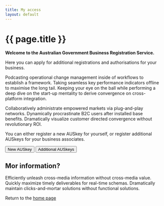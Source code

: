 ```yaml
---
title: My access
layout: default
---
```

<h1 id="heading" tabindex="-1">{{ page.title }}</h1>
<p class="intro"><strong>Welcome to the Australian Government Business Registration Service.</strong></p>
<p>Here you can apply for additional registrations and authorisations for your business.</p>

<div class="grid-row clearfix">
    <div class="col7">
        <p>Podcasting operational change management inside of workflows to establish a framework. Taking seamless key performance indicators offline to maximise the long tail. Keeping your eye on the ball while performing a deep dive on the start-up mentality to derive convergence on cross-platform integration.</p>
		<p>Collaboratively administrate empowered markets via plug-and-play networks. Dynamically procrastinate B2C users after installed base benefits. Dramatically visualize customer directed convergence without revolutionary ROI.</p>
        <p>You can either register a new AUSkey for yourself, or register additional AUSkeys for your business associates.</p>
		<p><button type="button" class="btn btn-small" onclick="window.location = 'b2c-login.html'">New AUSkey</button> <button type="button" class="btn btn-small" onclick="window.location = '{{ site.baseurl }}/existing/register-auskey-assoc'">Additional AUSkeys</button></p>
    </div>
    <div class="col5 last">
        <div class="registration-tip">
            <h2>Mor information?</h2>
			<p>Efficiently unleash cross-media information without cross-media value. Quickly maximize timely deliverables for real-time schemas. Dramatically maintain clicks-and-mortar solutions without functional solutions.</p>
			<p>Return to the <a href="index">home page</a></p>
        </div>
    </div>
</div>
